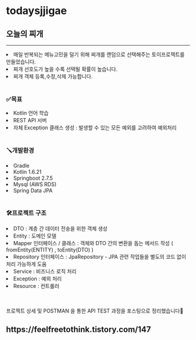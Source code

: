 # todaysjjigae
<h2>오늘의 찌개</h2>
<hr>
<li>매일 반복되는 메뉴고민을 덜기 위해 찌개를 랜덤으로 선택해주는 토이프로젝트를 만들었습니다.</li>
<li>찌개 선호도가 높을 수록 선택될 확률이 높습니다.</li>
<li>찌개 객체 등록,수정,삭제 가능합니다.</li>
<br>
<h3>✅목표</h3>
<li>Kotlin 언어 학습</li>
<li>REST API 서버</li>
<li>자체 Exception 클래스 생성 : 발생할 수 있는 모든 예외를 고려하여 예외처리</li>
<br>
<h3>🪛개발환경</h3>
<li>Gradle</li>
<li>Kotlin 1.6.21</li>
<li>Springboot 2.7.5</li>
<li>Mysql (AWS RDS)</li>
<li>Spring Data JPA</li>
<br>
<h3>🛠️프로젝트 구조</h3>
<li>DTO : 계층 간 데이터 전송을 위한 객체 생성</li>
<li>Entity : 도메인 모델</li>
<li>Mapper 인터페이스 / 클래스 : 객체와 DTO 간의 변환을 돕는 메서드 작성 ( fromEntity(ENTITY) , toEntity(DTO) )</li>
<li>Repository 인터페이스 : JpaRepository - JPA 관련 작업들을 별도의 코드 없이 처리 가능하게 도움</li>
<li>Service : 비즈니스 로직 처리</li>
<li>Exception : 예외 처리</li>
<li>Resource : 컨트롤러</li>
<br><br>

<p>프로젝트 상세 및 POSTMAN 을 통한 API TEST 과정을 포스팅으로 정리했습니다🔽</p>
<h2>https://feelfreetothink.tistory.com/147</h2>
